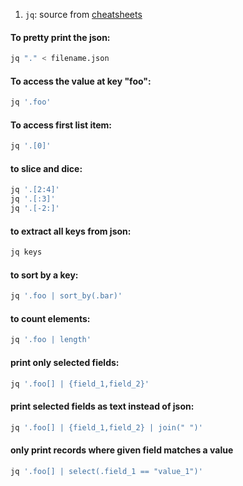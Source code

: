1. `jq`: source from [cheatsheets](https://github.com/IMpcuong/cheatsheets/blob/master/jq)

#### To pretty print the json:
```bash
jq "." < filename.json
```

#### To access the value at key "foo":
```bash
jq '.foo'
```

#### To access first list item:
```bash
jq '.[0]'
```

#### to slice and dice:
```bash
jq '.[2:4]'
jq '.[:3]'
jq '.[-2:]'
```

#### to extract all keys from json:
```bash
jq keys
```

#### to sort by a key:
```bash
jq '.foo | sort_by(.bar)'
```

#### to count elements:
```bash
jq '.foo | length'
```

#### print only selected fields:
```bash
jq '.foo[] | {field_1,field_2}'
```

#### print selected fields as text instead of json:
```bash
jq '.foo[] | {field_1,field_2} | join(" ")'
```

#### only print records where given field matches a value
```bash
jq '.foo[] | select(.field_1 == "value_1")'
```
